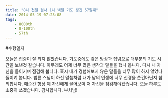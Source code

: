 ```yaml
---
title: "8차 천일 결사 1차 백일 기도 정진 57일째"
date: 2014-05-19 07:23:08
tags:
    - 8000th
    - 8-100th
    - 57th
---
```


#수행일지

오늘은 집중이 잘 되지 않았습니다. 기도중에도 갖은 망상과 잡념으로 대부분의 기도 시간을 보낸것 같습니다. 아무래도 어제 너무 많은 생각과 말들을 했나 봅니다. 다시 내 자신을 돌이키며 점검해 봅니다. 혹시 내가 경험해보지 않은 말들을 너무 많이 하지 않았나 돌이켜 봅니다. 법륜 스님이 하신 말씀처럼 내가 남의 인생에 너무 신경을 쓴건아닌지 참외합니다. 매순간 항상 제 자신에게 물어보며 저 자신을 점검해야겠습니다. 오늘 하루도 소중히 쓰겠습니다. 감사합니다. 부처님!
